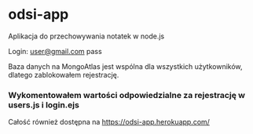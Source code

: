 ﻿ # odsi-app
 Aplikacja do przechowywania notatek w node.js


Login:
    user@gmail.com
    pass

Baza danych na MongoAtlas jest wspólna dla wszystkich użytkowników, dlatego zablokowałem rejestrację.




 ### Wykomentowałem wartości odpowiedzialne za rejestrację w users.js i login.ejs
 
 Całość również dostępna na https://odsi-app.herokuapp.com/
